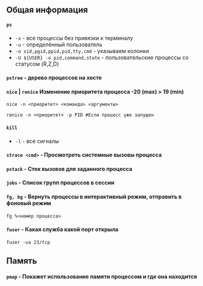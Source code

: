 ## Общая информация

#### ```ps```
 - ```-x``` - все процессы без привязки к терминалу
 - ```-u``` - определённый пользователь
 - ```-o sid,pgid,ppid,pid,tty,cmd``` - указываем колонки
 - ```-U ${USER} -o pid,command,state``` - пользовательские процессы со статусом (R,Z,D)

#### ```pstree``` - дерево процессов на хосте

#### ```nice``` | ```renice``` Изменение приоритета процесса -20 (max) > 19 (min)
```
nice -n <приоритет> <команда> <аргументы>

renice -n <приоритет> -р PID #Если процесс уже запущен
```

#### ```kill```
 - ```-l``` - все сигналы

#### ```strace <cmd>``` - Просмотреть системные вызовы процесса

#### ```pstack``` - Стек вызовов для заданного процесса

#### ```jobs``` - Список групп процессов в сессии

#### ```fg, bg``` - Вернуть процессы в интерактивный режим, отправить в фоновый режим
```
fg %<номер процесса>
```

#### ```fuser``` - Какая служба какой порт открыла
```
fuser -va 23/tcp
```

## Память

#### ```pmap``` - Покажет использование памяти процессом и где она находится

